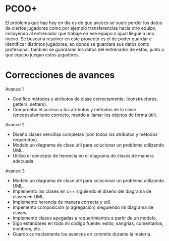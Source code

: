 # PCOO+

El problema que hay hoy en dia es de que aveces se suele perder los datos de ciertos jugadores como por ejemplo transferencias hacia otro equipo, incluyendo al entrenador que trabaje en ese equipo o igual llegue a uno nuevo. Se buscaria resolver en este proyecto es el de poder guardar e identificar distintos jugadores, en donde se guardara sus datos como profesional, tambien se guardaran los datos del entrenador de estos, junto a que equipo juegan estos jugadores.

# Correcciones de avances 

Avance 1
- Codifico métodos y atributos de clase correctamente. (constructores, getters, setters).
- Compruebo el acceso a los atributos y métodos de la clase (encapsulamiento correcto, mando a llamar los objetos de forma útil).

Avance 2
- Diseño clases sencillas completas (con todos los atributos y métodos requeridos).
- Modelo un diagrama de clase útil para solucionar un problema utilizando UML.
- Utilizo el concepto de herencia en el diagrama de clases de manera adecuada.

Avance 3
- Modelo un diagrama de clase útil para solucionar un problema utilizando UML.
- Implemento las clases en c++ siguiendo el diseño del diagrama de clases en UML.
- Implemento herencia de manera correcta y util.
- Impemento composición (o agregación) sieguiendo mi diagrama de clases.
- Implemento clases apegadas a requerimientos a partir de un modelo.
- Sigo estándares en todo mi código fuente: estilo, sangrías, comentarios, nombres, etc...
- Guardo correctamente los avances en commits durante la materia.
